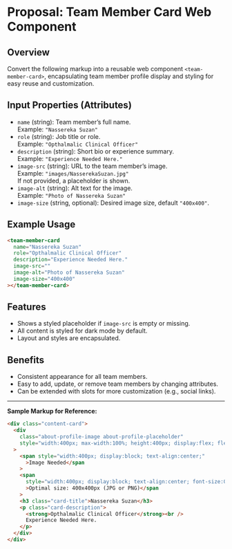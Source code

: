 # Proposal: Team Member Card Web Component

## Overview

Convert the following markup into a reusable web component `<team-member-card>`, encapsulating team member profile display and styling for easy reuse and customization.

## Input Properties (Attributes)

- `name` (string): Team member’s full name.  
  Example: `"Nassereka Suzan"`
- `role` (string): Job title or role.  
  Example: `"Opthalmalic Clinical Officer"`
- `description` (string): Short bio or experience summary.  
  Example: `"Experience Needed Here."`
- `image-src` (string): URL to the team member’s image.  
  Example: `"images/NasserekaSuzan.jpg"`  
  If not provided, a placeholder is shown.
- `image-alt` (string): Alt text for the image.  
  Example: `"Photo of Nassereka Suzan"`
- `image-size` (string, optional): Desired image size, default `"400x400"`.

## Example Usage

```html
<team-member-card
  name="Nassereka Suzan"
  role="Opthalmalic Clinical Officer"
  description="Experience Needed Here."
  image-src=""
  image-alt="Photo of Nassereka Suzan"
  image-size="400x400"
></team-member-card>
```

## Features

- Shows a styled placeholder if `image-src` is empty or missing.
- All content is styled for dark mode by default.
- Layout and styles are encapsulated.

## Benefits

- Consistent appearance for all team members.
- Easy to add, update, or remove team members by changing attributes.
- Can be extended with slots for more customization (e.g., social links).

---

**Sample Markup for Reference:**

```html
<div class="content-card">
  <div
    class="about-profile-image about-profile-placeholder"
    style="width:400px; max-width:100%; height:400px; display:flex; flex-direction:column; align-items:center; justify-content:center; background:#222c36; border:2px dashed #4a6a8a; color:#e0e6ed;"
  >
    <span style="width:400px; display:block; text-align:center;"
      >Image Needed</span
    >
    <span
      style="width:400px; display:block; text-align:center; font-size:0.9em; color:#8ca0b3;"
      >Optimal size: 400x400px (JPG or PNG)</span
    >
    <h3 class="card-title">Nassereka Suzan</h3>
    <p class="card-description">
      <strong>Opthalmalic Clinical Officer</strong><br />
      Experience Needed Here.
    </p>
  </div>
</div>
```
